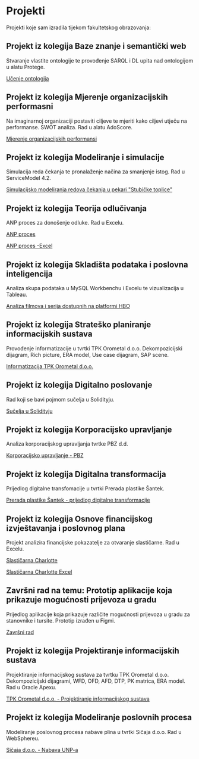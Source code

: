 # Projekti
Projekti koje sam izradila tijekom fakultetskog obrazovanja:
## Projekt iz kolegija Baze znanje i semantički web
Stvaranje vlastite ontologije te provođenje SARQL i DL upita nad ontologijom u alatu Protege.

[Učenje ontologija](https://github.com/iudovcic13/Projekti/blob/c224576569a1310e4ebf81eed88fada2fa19913b/U%C4%8Denje%20ontologija.pdf
)

## Projekt iz kolegija Mjerenje organizacijskih performasni
Na imaginarnoj organizaciji postaviti ciljeve te mjeriti kako ciljevi utječu na performanse. SWOT analiza. Rad u alatu AdoScore.

[Mjerenje organizacijskih performansi](https://github.com/iudovcic13/Projekti/blob/6e0c9f9200bb72d5fed9824af4a5c59d25c93365/MIS_Belinic_Kajzogaj_Lovasic_Udovcic.pdf
)

## Projekt iz kolegija Modeliranje i simulacije
Simulacija reda čekanja te pronalaženje načina za smanjenje istog. Rad u ServiceModel 4.2.

[Simulacijsko modeliranja redova čekanja u pekari "Stubičke toplice"](https://github.com/iudovcic13/Projekti/blob/6e0c9f9200bb72d5fed9824af4a5c59d25c93365/MIS_Belinic_Kajzogaj_Lovasic_Udovcic.pdf
)
## Projekt iz kolegija Teorija odlučivanja
ANP proces za donošenje odluke. Rad u Excelu.

[ANP proces](https://github.com/iudovcic13/Projekti/blob/02b97216532ff7c725e4472b004d25d84113dfad/ANP%20metoda%20za%20dono%C5%A1enje%20odluke.pdf)

[ANP proces -Excel](https://view.officeapps.live.com/op/view.aspx?src=https%3A%2F%2Fraw.githubusercontent.com%2Fiudovcic13%2FProjekti%2Frefs%2Fheads%2Fmain%2FANP%2520metoda%2520za%2520dono%25C5%25A1enje%2520odluke%2520-%2520Excel.xlsx&wdOrigin=BROWSELINK)

## Projekt iz kolegija Skladišta podataka i poslovna inteligencija
Analiza skupa podataka u MySQL Workbenchu i Excelu te vizualizacija u Tableau.

[Analiza filmova i serija dostupnih na platformi HBO](https://github.com/iudovcic13/Projekti/blob/c5f917d183b299258f959eb309f42ebcd92a9a37/Analiza%20podataka%20o%20filmovima%20i%20serijama%20na%20platformi%20HBO.pdf)

## Projekt iz kolegija Strateško planiranje informacijskih sustava
Provođenje informatizacije u tvrtki TPK Orometal d.o.o. Dekompozicijski dijagram, Rich picture, ERA model, Use case dijagram, SAP scene. 

[Informatizacija TPK Orometal d.o.o.](https://github.com/iudovcic13/Projekti/blob/4835803dc739adc5244864c26e70c97715da6280/Koncept%20rje%C5%A1enja%20informatizacije%20u%20TPK%20Orometal.%20d.d.pdf)

## Projekt iz kolegija Digitalno poslovanje
Rad koji se bavi pojmom sučelja u Solidityju. 

[Sučelja u Solidityju](https://github.com/iudovcic13/Projekti/blob/ea23dba31935af7916c64aead152af7cf39f34b8/Su%C4%8Delja%20(Interfaces)%20u%20Solidityju_Iva%20Udov%C4%8Di%C4%87%20(1).pdf)
## Projekt iz kolegija Korporacijsko upravljanje
Analiza korporacijskog upravljanja tvrtke PBZ d.d.

[Korporacijsko upravljanje - PBZ](https://github.com/iudovcic13/Projekti/blob/ea23dba31935af7916c64aead152af7cf39f34b8/Piljek_Radoti%C4%87_Udov%C4%8Di%C4%87_PBZ.pdf
)

## Projekt iz kolegija Digitalna transformacija
Prijedlog digitalne transfomacije u tvrtki Prerada plastike Šantek.

[Prerada plastike Šantek - prijedlog digitalne transformacije](https://github.com/iudovcic13/Projekti/blob/ea23dba31935af7916c64aead152af7cf39f34b8/Prerada_Plastike_Santek_Digitalna%20transformacija.pdf)
## Projekt iz kolegija Osnove financijskog izvještavanja i poslovnog plana
Projekt analizira financijske pokazatelje za otvaranje slastičarne. Rad u Excelu.

[Slastičarna Charlotte](https://github.com/iudovcic13/Projekti/blob/ea23dba31935af7916c64aead152af7cf39f34b8/Slasti%C4%8Darna_Charlotte_-_Piljek_Previ%C5%A1i%C4%87_Udov%C4%8Di%C4%87.pdf)

[Slastičarna Charlotte Excel](https://view.officeapps.live.com/op/view.aspx?src=https%3A%2F%2Fraw.githubusercontent.com%2Fiudovcic13%2FProjekti%2Frefs%2Fheads%2Fmain%2FCharlotte.xlsx&wdOrigin=BROWSELINK)

## Završni rad na temu: Prototip aplikacije koja prikazuje mogućnosti prijevoza u gradu
Prijedlog aplikacije koja prikazuje različite mogućnosti prijevoza u gradu za stanovnike i tursite. Prototip izrađen u Figmi.

[Završni rad](https://github.com/iudovcic13/Projekti/blob/8e89a4c559095092c6755be52454d655026b3d3e/Iva_Udov%C4%8Di%C4%87-Prototip_aplikacije_koja_prikazuje_mogu%C4%87nosti_prijevoza_u_gradu-Zavr%C5%A1ni%20rad.pdf)
## Projekt iz kolegija Projektiranje informacijskih sustava
Projektiranje informacijskog sustava za tvrtku TPK Orometal d.o.o. Dekompozicijski dijagrami, WFD, OFD, AFD, DTP, PK matrica, ERA model. Rad u Oracle Apexu.

[TPK Orometal d.o.o. - Projektiranje informacijskog sustava](https://github.com/iudovcic13/Projekti/blob/9eaac7302b6b69070052b4951f9428f178c5a887/Projektiranje%20informacijskog%20sustava%20za%20TPK%20Orometal.pdf)
## Projekt iz kolegija Modeliranje poslovnih procesa
Modeliranje poslovnog procesa nabave plina u tvrtki Sičaja d.o.o. Rad u WebSphereu. 

[Sičaja d.o.o. - Nabava UNP-a](https://github.com/iudovcic13/Projekti/blob/ea23dba31935af7916c64aead152af7cf39f34b8/Proces%20nabaviti%20UNP%20u%20SI%C4%8CAJA%20doo.pdf
)

 
